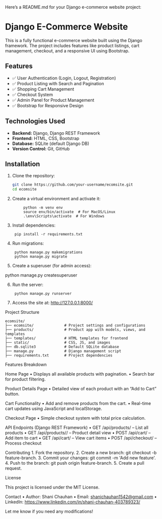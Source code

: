 Here’s a README.md for your Django e-commerce website project:

# Django E-Commerce Website

This is a fully functional e-commerce website built using the Django framework. The project includes features like product listings, cart management, checkout, and a responsive UI using Bootstrap.

## Features

- ✅ User Authentication (Login, Logout, Registration)
- ✅ Product Listing with Search and Pagination
- ✅ Shopping Cart Management
- ✅ Checkout System
- ✅ Admin Panel for Product Management
- ✅ Bootstrap for Responsive Design

## Technologies Used

- **Backend:** Django, Django REST Framework
- **Frontend:** HTML, CSS, Bootstrap
- **Database:** SQLite (default Django DB)
- **Version Control:** Git, GitHub

## Installation

1. Clone the repository:

   ```bash
   git clone https://github.com/your-username/ecomsite.git
   cd ecomsite

2.	Create a virtual environment and activate it:

             python -m venv env
             source env/bin/activate  # For MacOS/Linux
             .\env\Scripts\activate  # For Windows


3.	Install dependencies:

  	     pip install -r requirements.txt


5.	Run migrations:

         python manage.py makemigrations
         python manage.py migrate


6.	Create a superuser (for admin access):

python manage.py createsuperuser


6.	Run the server:

         python manage.py runserver

7.	Access the site at: http://127.0.0.1:8000/

Project Structure

    ecomsite/
    ├── ecomsite/              # Project settings and configurations
    ├── products/              # Product app with models, views, and templates
    ├── templates/             # HTML templates for frontend
    ├── static/                # CSS, JS, and images
    ├── db.sqlite3             # Default SQLite database
    ├── manage.py              # Django management script
    ├── requirements.txt       # Project dependencies

Features Breakdown

Home Page
	•	Displays all available products with pagination.
	•	Search bar for product filtering.

Product Details Page
	•	Detailed view of each product with an “Add to Cart” button.

Cart Functionality
	•	Add and remove products from the cart.
	•	Real-time cart updates using JavaScript and localStorage.

Checkout Page
	•	Simple checkout system with total price calculation.

API Endpoints (Django REST Framework)
	•	GET /api/products/ – List all products
	•	GET /api/products/<id>/ – Product detail view
	•	POST /api/cart/ – Add item to cart
	•	GET /api/cart/ – View cart items
	•	POST /api/checkout/ – Process checkout

Contributing
	1.	Fork the repository.
	2.	Create a new branch: git checkout -b feature-branch.
	3.	Commit your changes: git commit -m 'Add new feature'.
	4.	Push to the branch: git push origin feature-branch.
	5.	Create a pull request.

License

This project is licensed under the MIT License.

Contact
	•	Author: Shani Chauhan
	•	Email: shanichauhan1542@gmail.com
	•	LinkedIn: https://www.linkedin.com/in/shani-chauhan-403789323/

Let me know if you need any modifications!
